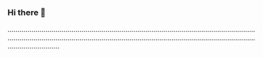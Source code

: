 ### Hi there 👋

..................................................................................................................................................................................................................................................................................